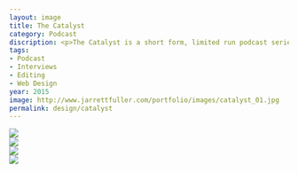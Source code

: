 ```yaml
---
layout: image
title: The Catalyst
category: Podcast
discription: <p>The Catalyst is a short form, limited run podcast series where I interviewed designers, classmates, and professors about how they became designers and the pivotal moments in their life that set them on their creative lives. The 13-part series were edited into half-hour episodes and live on a custom website.</p><p>&rarr; <a href="http://jarrettfuller.github.io/the-catalyst/">Visit the site</a></p>
tags:
- Podcast
- Interviews
- Editing
- Web Design
year: 2015
image: http://www.jarrettfuller.com/portfolio/images/catalyst_01.jpg
permalink: design/catalyst
---
```


<img src="http://www.jarrettfuller.com/portfolio/images/catalyst_01.jpg">
<div class="images-left"><img src="http://www.jarrettfuller.com/portfolio/images/catalyst_02.jpg"></div>
<div class="images-right"><img src="http://www.jarrettfuller.com/portfolio/images/catalyst_03.jpg"></div>
<img src="http://www.jarrettfuller.com/portfolio/images/catalyst_04.jpg">
